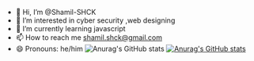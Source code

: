 - 👋 Hi, I’m @Shamil-SHCK
- 👀 I’m interested in cyber security ,web designing 
- 🌱 I’m currently learning javascript
- 📫 How to reach me shamil.shck@gmail.com
- 😄 Pronouns: he/him
![Anurag's GitHub stats](https://github-readme-stats.vercel.app/api?username=anuraghazra&show_icons=true)
[![Anurag's GitHub stats](https://github-readme-stats.vercel.app/api?username=Shamil-SHCK)](https://github.com/anuraghazra/github-readme-stats)
<!---
Shamil-SHCK/Shamil-SHCK is a ✨ special ✨ repository because its `README.md` (this file) appears on your GitHub profile.
You can click the Preview link to take a look at your changes.
--->
